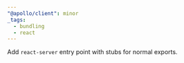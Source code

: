 ```yaml
---
"@apollo/client": minor
_tags:
  - bundling
  - react
---
```


Add `react-server` entry point with stubs for normal exports.
